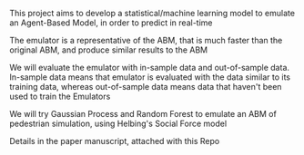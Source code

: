 This project aims to develop a statistical/machine learning model to emulate an Agent-Based Model, in order to predict in real-time

The emulator is a representative of the ABM, that is much faster than the original ABM, and produce similar results to the ABM

We will evaluate the emulator with in-sample data and out-of-sample data. In-sample data means that emulator is evaluated with the data
similar to its training data, whereas out-of-sample data means data that haven't been used to train the Emulators

We will try Gaussian Process and Random Forest to emulate an ABM of pedestrian simulation, using Helbing's Social Force model

Details in the paper manuscript, attached with this Repo
